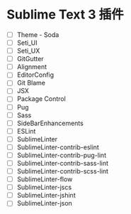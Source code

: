 # Sublime Text 3 插件

- [ ] Theme - Soda
- [ ] Seti_UI
- [ ] Seti_UX
- [ ] GitGutter
- [ ] Alignment
- [ ] EditorConfig
- [ ] Git Blame
- [ ] JSX
- [ ] Package Control
- [ ] Pug
- [ ] Sass
- [ ] SideBarEnhancements
- [ ] ESLint
- [ ] SublimeLinter
- [ ] SublimeLinter-contrib-eslint
- [ ] SublimeLinter-contrib-pug-lint
- [ ] SublimeLinter-contrib-sass-lint
- [ ] SublimeLinter-contrib-scss-lint
- [ ] SublimeLinter-flow
- [ ] SublimeLinter-jscs
- [ ] SublimeLinter-jshint
- [ ] SublimeLinter-json
